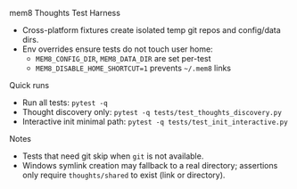 mem8 Thoughts Test Harness

- Cross-platform fixtures create isolated temp git repos and config/data dirs.
- Env overrides ensure tests do not touch user home:
  - `MEM8_CONFIG_DIR`, `MEM8_DATA_DIR` are set per-test
  - `MEM8_DISABLE_HOME_SHORTCUT=1` prevents `~/.mem8` links

Quick runs

- Run all tests: `pytest -q`
- Thought discovery only: `pytest -q tests/test_thoughts_discovery.py`
- Interactive init minimal path: `pytest -q tests/test_init_interactive.py`

Notes

- Tests that need git skip when `git` is not available.
- Windows symlink creation may fallback to a real directory; assertions only require `thoughts/shared` to exist (link or directory).
